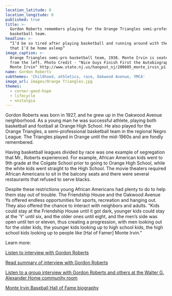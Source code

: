```yaml
---
location_latitude: 0
location_longitude: 0
published: true
title: >-
  Gordon Roberts remembers playing for the Orange Triangles semi-professional
  basketball team.  
headline: >-
  “I’d be so tired after playing basketball and running around with the kids
  that I’d be home asleep”
image_caption: >-
  Orange Triangles semi-pro basketball team, 1938. Monte Irvin is seated 2nd
  from the left. Photo Credit - "Nice Guys Finish First the Autobiography of
  Monte Irvin" http://www.state.nj.us/hangout_nj/200605_monte_irvin_p1.html 
name: Gordon Roberts
subthemes: 'Childhood, athletics, race, Oakwood Avenue, YMCA'
image_url: images/Orange Triangles.jpg
themes:
  - corner-good-hope
  - lifecycle
  - nostalgia
---
```

Gordon Roberts was born in 1927, and he grew up in the Oakwood Avenue neighborhood. As a young man he was successful athlete, playing both basketball and football at Orange High School. He also played for the Orange Triangles, a semi-professional basketball team in the regional Negro League. The Triangles played in Orange until the mid-1960s and are fondly remembered.

Having basketball leagues divided by race was one example of segregation that Mr., Roberts experienced. For example, African American kids went to 9th grade at the Colgate School prior to going to Orange High School, while the white kids went straight to the High School. The movie theaters required African Americans to sit in the balcony seats and there were several restaurants that refused to serve blacks.

Despite these restrictions young African Americans had plenty to do to help them stay out of trouble. The Friendship House and the Oakwood Avenue Ys offered endless opportunities for sports, recreation and hanging out. They also offered the chance to interact with neighbors and adults. “Kids could stay at the Friendship House until it got dark, younger kids could stay at the 'Y’ until six, and the older ones until eight, and the men’s side was open until ten or eleven, thus creating a progression, with men looking out for the older kids, the younger kids looking up to high school kids, the high school kids looking up to people like [Hal of Famer] Monte Irvin.”  

Learn more:

[Listen to interview with Gordon Roberts](https://soundcloud.com/user-773139664/gordon-roberts-interview-12-13-15)  

[Read summary of interview with Gordon Roberts](https://github.com/uofo/reverse-archaeology-content/raw/gh-pages/files/Gordon%20Roberts%2012-13-15%2C%20b.%201927.pdf)  

[Listen to a group interview with Gordon Roberts and others at the Walter G. Alexander Home community room](https://soundcloud.com/user-773139664/walter-g-alexander-group-interview-12-16-15)  

[Monte Irvin Baseball Hall of Fame biography](http://baseballhall.org/hof/irvin-monte)
